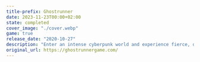 ```yaml
---
title-prefix: Ghostrunner
date: 2023-11-23T00:00+02:00
state: completed
cover_image: "./cover.webp"
game: true
release_date: "2020-10-27"
description: "Enter an intense cyberpunk world and experience fierce, dynamic combat! Conquer your enemies in the physical world and in cyberspace. Hunt for answers inhumanity’s last remaining shelter.\n\nAscend humanity’s last remaining shelter, a great tower-city. The tower is torn by violence, poverty, and chaos. Conquer your enemies, discover the secrets of the superstructure and your own origin and obtain the power to challenge The Keymaster. \n\nThe game takes place in the future, after a global cataclysm where the remains of humanity live in a tower built by The Architect, who died mysteriously years ago. Everyone knows the truth, no one says it aloud.\n\nThe world ruled by The Keymaster is harsh. A person’s worth depends on the category of implants they have, defining their whole lives. The implants—given to them in childhood—determine which social group a person belongs to. If you weren’t lucky enough to get a good life, there is nothing you can do.\n\nIt's no surprise that a rebellion starts.\n\nYou are a cyber-warrior, the only one capable of fighting both in the physical world and in cyberspace. Lost and hunted, thrown into the middle of the conflict, you must use this bond with technology to ascend the tower.\n\nAs you climb higher, secrets are revealed. The clock starts ticking on a race to uncover the mystery behind the structure that houses humanity’s last hope. Solve the riddle or be killed—there is no other option."
original_url: https://ghostrunnergame.com/
---
```

